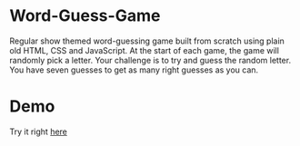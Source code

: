 # Word-Guess-Game
Regular show themed word-guessing game built from scratch using plain old HTML, CSS and JavaScript. At the start of each game, the game will randomly pick a letter. Your challenge is to try and guess the random letter. You have seven guesses to get as many right guesses as you can.

# Demo 

Try it right [here](https://eligv99.github.io/Word-Guess-Game/index.html)


